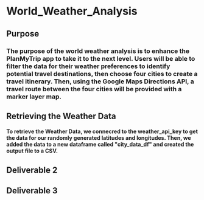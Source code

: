 # World_Weather_Analysis

## Purpose
### The purpose of the world weather analysis is to enhance the PlanMyTrip app to take it to the next level. Users will be able to filter the data for their weather preferences to identify potential travel destinations, then choose four cities to create a travel itinerary. Then, using the Google Maps Directions API, a travel route between the four cities will be provided with a marker layer map.

## Retrieving the Weather Data
#### To retrieve the Weather Data, we connecred to the weather_api_key to get the data for our randomly generated latitudes and longitudes. Then, we added the data to a new dataframe called "city_data_df" and created the output file to a CSV.




## Deliverable 2

## Deliverable 3
